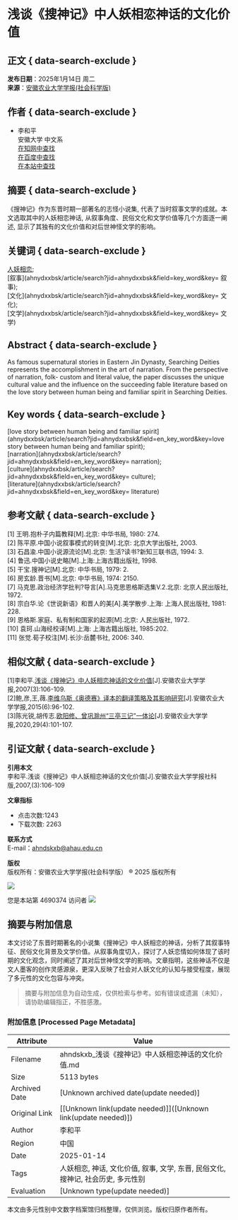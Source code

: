 # 浅谈《搜神记》中人妖相恋神话的文化价值

## 正文 { data-search-exclude }


**发布日期**：2025年1月14日 周二  
**来源**：[安徽农业大学学报(社会科学版)](ahnydxxbsk/article/view_reference?pcid=03F54A49DE00578AA0E5DDF5BC021AA7&cid=298920A27C9BAA22346FCA384240FAA4&jid=26F8B0EACE6D111916D130ED0EAE8E6E&aid=32AA8279CA346719A1BDFAA264D592B9&yid=A732AF04DDA03BB3&vid=2B25C5E62F83A049&iid=38B194292C032A66&sid=F24949CFDB502409&eid=91C9056D8E8856E0)  

## 作者 { data-search-exclude }

- 李和平  
  安徽大学 中文系  
  [在知网中查找](http://scholar.cnki.net/result.aspx?q=作者:\(李和平\)&rt=Journal&rl=&udb=)  
  [在百度中查找](https://xueshu.baidu.com/s?wd=李和平)  
  [在本站中查找](ahnydxxbsk/article/search/?jid=ahnydxxbsk&field=user_real_name&key=李和平)  

## 摘要 { data-search-exclude }

《搜神记》作为东晋时期一部著名的志怪小说集, 代表了当时叙事文学的成就。本文选取其中的人妖相恋神话, 从叙事角度、民俗文化和文学价值等几个方面逐一阐述, 显示了其独有的文化价值和对后世神怪文学的影响。

## 关键词 { data-search-exclude }

[人妖相恋](ahnydxxbsk/article/search?jid=ahnydxxbsk&field=key_word&key=人妖相恋);  
[叙事](ahnydxxbsk/article/search?jid=ahnydxxbsk&field=key_word&key= 叙事);  
[文化](ahnydxxbsk/article/search?jid=ahnydxxbsk&field=key_word&key= 文化);  
[文学](ahnydxxbsk/article/search?jid=ahnydxxbsk&field=key_word&key= 文学)  

## Abstract { data-search-exclude }

As famous supernatural stories in Eastern Jin Dynasty, Searching Deities represents the accomplishment in the art of narration. From the perspective of narration, folk- custom and literal value, the paper discusses the unique cultural value and the influence on the succeeding fable literature based on the love story between human being and familiar spirit in Searching Deities.

## Key words { data-search-exclude }

[love story between human being and familiar spirit](ahnydxxbsk/article/search?jid=ahnydxxbsk&field=en_key_word&key=love story between human being and familiar spirit);  
[narration](ahnydxxbsk/article/search?jid=ahnydxxbsk&field=en_key_word&key= narration);  
[culture](ahnydxxbsk/article/search?jid=ahnydxxbsk&field=en_key_word&key= culture);  
[literature](ahnydxxbsk/article/search?jid=ahnydxxbsk&field=en_key_word&key= literature)  

## 参考文献 { data-search-exclude }

\[1\] 王明.抱朴子内篇教释\[M\].北京: 中华书局, 1980: 274.  
\[2\] 陈平原.中国小说叙事模式的转变\[M\].北京: 北京大学出版社, 2003.  
\[3\] 石昌渝.中国小说源流论\[M\].北京: 生活?读书?新知三联书店, 1994: 3.  
\[4\] 鲁迅.中国小说史略\[M\].上海:上海古籍出版社, 1998.  
\[5\] 干宝.搜神记\[M\].北京: 中华书局, 1979: 2.  
\[6\] 房玄龄.晋书\[M\].北京: 中华书局, 1974: 2150.  
\[7\] 马克思.政治经济学批判?导言\[A\].马克思恩格斯选集V.2.北京: 北京人民出版社, 1972.  
\[8\] 宗白华.论《世说新语》和晋人的美\[A\].美学散步.上海: 上海人民出版社, 1981: 228.  
\[9\] 恩格斯.家庭、私有制和国家的起源\[M\].北京: 人民出版社, 1972.  
\[10\] 袁珂.山海经校译\[M\].上海: 上海古籍出版社, 1985:202.  
\[11\] 张觉.荀子校注\[M\].长沙:岳麓书社, 2006: 340.  

## 相似文献 { data-search-exclude }

\[1\]李和平.[浅谈《搜神记》中人妖相恋神话的文化价值](ahnydxxbsk/article/view_reference?pcid=03F54A49DE00578AA0E5DDF5BC021AA7&cid=298920A27C9BAA22346FCA384240FAA4&jid=26F8B0EACE6D111916D130ED0EAE8E6E&aid=32AA8279CA346719A1BDFAA264D592B9&yid=A732AF04DDA03BB3&vid=2B25C5E62F83A049&iid=38B194292C032A66&sid=F24949CFDB502409&eid=91C9056D8E8856E0)\[J\].安徽农业大学学报,2007(3):106-109.  
\[2\]鲍,彦,王,薇.[李维乌斯《奥德赛》译本的翻译策略及其影响研究](ahnydxxbsk/article/view_reference?pcid=03F54A49DE00578AA0E5DDF5BC021AA7&cid=298920A27C9BAA22346FCA384240FAA4&jid=26F8B0EACE6D111916D130ED0EAE8E6E&aid=91B43D90EE00D8C621D9B7B7B04B5D59&yid=FFD10F7019FAA9EC&vid=2B25C5E62F83A049&iid=B31275AF3241DB2D&sid=6700D0D256586E73&eid=331211A5F5616413)\[J\].安徽农业大学学报,2015(6):96-102.  
\[3\]陈光锐,胡传志.[欧阳修、曾巩滁州“三亭三记”一体论](ahnydxxbsk/article/view_reference?pcid=03F54A49DE00578AA0E5DDF5BC021AA7&cid=298920A27C9BAA22346FCA384240FAA4&jid=26F8B0EACE6D111916D130ED0EAE8E6E&aid=47415C07092E978C8F70097F43801FB8&yid=0D1D160AB8016934&vid=771469D9D58C34FF&iid=E158A972A605785F&sid=74011071555EB4E5&eid=D767283A3B658885)\[J\].安徽农业大学学报,2020,29(4):101-107.  

## 引证文献 { data-search-exclude }

**引用本文**  
李和平.浅谈《搜神记》中人妖相恋神话的文化价值\[J\].安徽农业大学学报社科版,2007,(3):106-109

**文章指标**  
- 点击次数:1243  
- 下载次数: 2263  

**联系方式**  
E-mail：ahndskxb@ahau.edu.cn  

**版权**  
版权所有：安徽农业大学学报(社会科学版） ® 2025 版权所有  

![](download_upload_file.aspx?file_name=uploadfile/ahnydxxbsk/ewm.png)  

您是本站第 4690374 访问者 ![](template/013/images/cnzz.png)  
<!-- tcd_original_link http://ahndskxb.ahau.edu.cn/ahnydxxbsk/article/html/20070326 -->


## 摘要与附加信息

<!-- tcd_abstract -->
本文讨论了东晋时期著名的小说集《搜神记》中人妖相恋的神话，分析了其叙事特征、民俗文化背景及文学价值。从叙事角度切入，探讨了人妖恋情如何体现了该时期的文化观念，同时阐述了其对后世神怪文学的影响。文章指明，这些神话不仅是文人墨客的创作灵感源泉，更深入反映了社会对人妖文化的认知与接受程度，展现了多元性的文化包容与冲突。
<!-- tcd_abstract_end -->

> 摘要与附加信息为自动生成，仅供检索与参考。如有错误或遗漏（未知），请协助编辑指正，不胜感激。

### 附加信息 [Processed Page Metadata]

| Attribute       | Value                                  |
|-----------------|----------------------------------------|
| Filename        | ahndskxb_浅谈《搜神记》中人妖相恋神话的文化价值.md                             |
| Size            | 5113 bytes                           |
| Archived Date   | [Unknown archived date(update needed)]                             |
| Original Link   | [[Unknown link(update needed)]]([Unknown link(update needed)])                       |
| Author          | 李和平                               |
| Region          | 中国                               |
| Date            | 2025-01-14                                 |
| Tags            | 人妖相恋, 神话, 文化价值, 叙事, 文学, 东晋, 民俗文化, 搜神记, 社会历史, 多元性别                                 |
| Evaluation            | [Unknown type(update needed)]                                 |
<!-- tcd_table_end -->

本文由多元性别中文数字档案馆归档整理，仅供浏览。版权归原作者所有。
